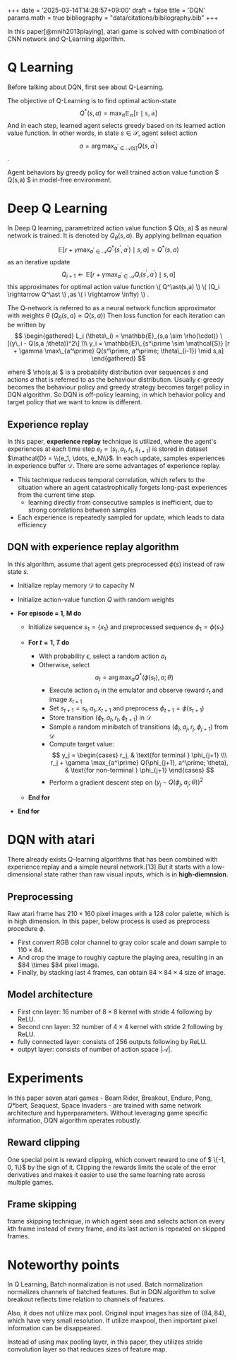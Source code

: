 +++
date = '2025-03-14T14:28:57+09:00'
draft = false
title = 'DQN'
params.math = true
bibliography = "data/citations/bibilography.bib"
+++


In this paper[@mnih2013playing], atari game is solved with combination of CNN network and Q-Learning algorithm.

# Q Learning
Before talking about DQN, first see about Q-Learning.

The objective of Q-Learning is to find optimal action-state $$ Q^\ast (s,a) = \max_{\pi} \mathbb{E_{\pi}[r\mid s, a]} $$
And in each step, learned agent selects greedy based on its learned action value function. 
In other words, in state $s \in \mathcal{S}$, agent select action $$a = \arg\max_{a^\prime \in \mathcal{A}(s)}Q(s, a^\prime) $$.

Agent behaviors by greedy policy for well trained action value function $ Q(s,a) $ in model-free environment.


# Deep Q Learning
In Deep Q learning, parametrized action value function $ Q(s, a) $ as neural network is trained. It is denoted by $Q_\theta (s, a)$. By applying bellman equation $$\mathbb{E}[r + \gamma \max_{a^\prime \in \mathcal{A}} Q^\ast (s^\prime, a^\prime ) \mid s ,a] = Q^\ast (s,a)$$ as an iterative update $$ Q_{i+1} \gets \mathbb{E}[r + \gamma \max_{a^\prime \in \mathcal{A}} Q_{i}(s^\prime,a^\prime )\mid s,a] $$ this approximates for optimal action value function \\( Q^\ast(s,a) \\)  \\( \(Q_i \rightarrow Q^\ast \\) ,as  \\( i \rightarrow \infty\) \\) .

The Q-network is referred to as a neural network function approximator with weights $\theta$ ($Q_\theta (s,a) \approx Q(s,a)$)
Then loss function for each iteration can be written by
$$ 
\begin{gathered}
L_i (\theta\_i) = \mathbb{E}_{s,a \sim \rho(\cdot)} \[(y\_i - Q(s,a ;\theta))^2\] \\\
y_i = \mathbb{E}\_{s^\prime \sim \mathcal{S}} [r + \gamma \max\_{a^\prime} Q(s^\prime, a^\prime; \theta\_{i-1}) \mid s,a]
\end{gathered}
$$

where $ \rho(s,a) $ is a probability distribution over sequences $s$ and actions $a$ that is referred to as the behaviour distribution. Usually $\epsilon$-greedy becomes the behaviour policy and greedy strategy becomes target policy in DQN algorithm. So DQN is off-policy learning, in which behavior policy and target policy that we want to know is different. 


## Experience replay
In this paper, **experience replay** technique is utilized, where the agent's experiences at each time step $e_t = (s_t, a_t, r_t, s_{t+1})$ is stored in dataset $\mathcal{D} = \\{e_1, \dots, e_N\\}$. In each update, samples experiences in experience buffer $\mathcal{D}$. 
There are some advantages of experience replay.
- This technique reduces temporal correlation, which refers to the situation where an agent catastrophically forgets long-past experiences from the current time step.
  - learning directly from consecutive samples is inefficient, due to strong correlations between samples
- Each experience is repeatedly sampled for update, which leads to data efficiency


## DQN with experience replay algorithm

In this algorithm, assume that agent gets preprocessed $\phi(s)$ instead of raw state $s$.

-  Initialize replay memory $\mathcal{D}$ to capacity $N$  
-  Initialize action-value function $Q$ with random weights

- **For episode = 1, M do**  
  - Initialize sequence $s_1 = \{x_1\}$ and preprocessed sequence $\phi_1 = \phi(s_1)$

  - **For $t = 1, T$ do**  
    - With probability $\epsilon$, select a random action $a_t$  
    - Otherwise, select  
  		$$
  		a_t = \arg\max_a Q^\ast(\phi(s_t), a; \theta)
  		$$
		- Execute action $a_t$ in the emulator and observe reward $r_t$ and image $x_{t+1}$  
		- Set $s_{t+1} = s_t, a_t, x_{t+1}$ and preprocess $\phi_{t+1} = \phi(s_{t+1})$  
		- Store transition $(\phi_t, a_t, r_t, \phi_{t+1})$ in $\mathcal{D}$  
		- Sample a random minibatch of transitions $(\phi_j, a_j, r_j, \phi_{j+1})$ from $\mathcal{D}$  
		- Compute target value:
  		$$
  			y_j =
  			\begin{cases}
  			r_j, & \text{for terminal } \phi_{j+1} \\\
  			r_j + \gamma \max_{a^\prime} Q(\phi_{j+1}, a^\prime; \theta), & \text{for non-terminal } \phi_{j+1}
  			\end{cases}
  		$$
      - Perform a gradient descent step on $(y_j - Q(\phi_j, a_j; \theta))^2$
  - **End for**  
- **End for**

# DQN with atari

There already exists Q-learning algorithms that has been combined with experience replay and a simple neural network.[13] But it starts with a low-dimensional state rather than raw visual inputs, which is in **high-diemnsion**.

## Preprocessing
Raw atari frame has $210 \times 160$ pixel images with a 128 color palette, which is in high dimension.
In this paper, below process is used as preprocess procedure $\phi$.

- First convert RGB color channel to gray color scale and down sample to $110 \times 84$.
- And crop the image to roughly capture the playing area, resulting in an $84 \times $84 pixel image.
- Finally, by stacking last 4 frames, can obtain $84 \times 84 \times 4$ size of image.

## Model architecture

- First cnn layer: $16$ number of $8 \times 8$ kernel with stride $4$ following by ReLU.
- Second cnn layer: $32$ number of $4 \times 4$ kernel with stride $2$ following by ReLU.
- fully connected layer: consists of $256$ outputs following by ReLU.
- outpyt layer: consists of number of action space $|\mathcal{A}|$.

# Experiments
In this paper seven atari games - Beam Rider, Breakout, Enduro, Pong, $Q\ast$bert, Seaquest, Space Invaders - are trained with same network architecture and hyperparameters. Without leveraging game specific information, DQN algorithm operates robustly.


## Reward clipping
One special point is reward clipping, which convert reward to one of $ \\{-1, 0, 1\\}$ by the sign of it. Clipping the rewards limits the scale of the error derivatives and makes it easier to use the same learning rate across multiple games.

## Frame skipping
frame skipping technique, in which agent sees and selects action on every $k$th frame instead of every frame, and its last action is repeated on skipped frames.


# Noteworthy points
In Q Learning, Batch normalization is not used. Batch normalization normalizes channels of batched features. But in DQN algorithm to solve breakout reflects time relation to channels of features.

Also, it does not utilize max pool. Original input images has size of $(84, 84)$, which have very small resolution. If utilize maxpool, then important pixel information can be disappeared.

Instead of using max pooling layer, in this paper, they utilizes stride convolution layer so that reduces sizes of feature map.